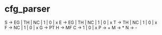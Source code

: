 # cfg_parser

S -> EG | TH | NC | 1 | 0 | x
E -> EG | TH | NC | 1 | 0 | x
T -> TH | NC | 1 | 0 | x
F -> NC | 1 | 0 | x
G -> PT
H -> MF
C -> 1 | 0 | x
P -> +
M -> *
N -> -
